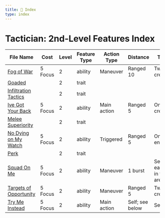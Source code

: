 ```yaml
---
title: 📑 Index
type: index
---
```


# Tactician: 2nd-Level Features Index

| File Name                                               | Cost    | Level | Feature Type | Action Type | Distance        | Target                         |
| ------------------------------------------------------- | ------- | ----- | ------------ | ----------- | --------------- | ------------------------------ |
| [Fog of War](../Fog%20of%20War)                         | 5 Focus | 2     | ability      | Maneuver    | Ranged 10       | Two creatures                  |
| [Goaded](../Goaded)                                     |         | 2     | trait        |             |                 |                                |
| [Infiltration Tactics](../Infiltration%20Tactics)       |         | 2     | trait        |             |                 |                                |
| [Ive Got Your Back](../Ive%20Got%20Your%20Back)         | 5 Focus | 2     | ability      | Main action | Ranged 5        | One creature                   |
| [Melee Superiority](../Melee%20Superiority)             |         | 2     | trait        |             |                 |                                |
| [No Dying on My Watch](../No%20Dying%20on%20My%20Watch) | 5 Focus | 2     | ability      | Triggered   | Ranged 5        | One enemy                      |
| [Perk](../Perk)                                         |         | 2     | trait        |             |                 |                                |
| [Squad On Me](../Squad%20On%20Me)                       | 5 Focus | 2     | ability      | Maneuver    | 1 burst         | Self and each ally in the area |
| [Targets of Opportunity](../Targets%20of%20Opportunity) | 5 Focus | 2     | ability      | Maneuver    | Ranged 5        | Two creatures                  |
| [Try Me Instead](../Try%20Me%20Instead)                 | 5 Focus | 2     | ability      | Main action | Self; see below | Self                           |
